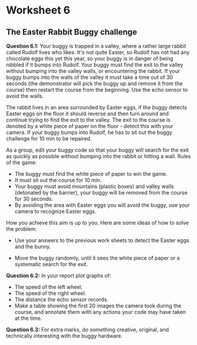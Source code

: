 Worksheet 6
===========

The Easter Rabbit Buggy challenge
---------------------------------

**Question 6.1:**  Your buggy is trapped in a valley, where a rather large rabbit called Rudolf lives who likes.  It's not quite Easter, so Rudolf has not had any chocolate eggs this yet this year, so your buggy is in danger of being nibbled if it bumps into Rudolf.  Your buggy must find the exit to the valley without bumping into the valley walls, or encountering the rabbit.  If your buggy bumps into the walls of the valley it must take a time out of 30 seconds (the demonstrator will pick the buggy up and remove it from the course) then restart the course from the beginning.  Use the echo sensor to avoid the walls.

The rabbit lives in an area surrounded by Easter eggs, if the buggy detects Easter eggs on the floor it should reverse and then turn around and continue trying to find the exit to the valley.  The exit to the course is denoted by a white piece of paper on the floor - detect this with your camera.  If your buggy bumps into Rudolf, he has to sit out the buggy challenge for 10 min to be repaired.

As a group, edit your buggy code so that your buggy will search for the exit as quickly as possible without bumping into the rabbit or hitting a wall.  Rules of the game:

* The buggy must find the white piece of paper to win the game.
* It must sit out the course for 10 min.
* Your buggy must avoid mountains (plastic boxes) and valley walls (detonated by the barrier), your buggy will be removed from the course for 30 seconds.
* By avoiding the area with Easter eggs you will avoid the buggy, use your camera to recognize Easter eggs.

How you achieve this aim is up to you. Here are some ideas of how to solve the problem:

- Use your answers to the previous work sheets to detect the Easter eggs and the bunny.

- Move the buggy randomly, until it sees the white piece of paper *or* a systematic search for the exit.

**Question 6.2:**  In your report plot graphs of:
* The speed of the left wheel.
* The speed of the right wheel.
* The distance the echo sensor records.
* Make a table showing the first 20 images the camera took during the course, and annotate them with any actions your code may have taken at the time.

**Question 6.3:**  For extra marks, do something creative, original, and technically interesting with the buggy hardware.


